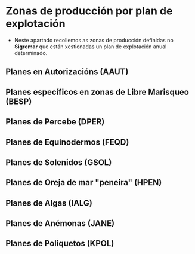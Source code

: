 

# Zonas de producción por plan de explotación

* Neste apartado recollemos as zonas de producción definidas no __Sigremar__ que están xestionadas un plan de explotación anual determinado.

## Planes en Autorizacións (AAUT)


## Planes específicos en zonas de Libre Marisqueo (BESP)



## Planes de Percebe (DPER)



## Planes de Equinodermos (FEQD)



## Planes de Solenidos (GSOL)



## Planes de Oreja de mar "peneira" (HPEN)



## Planes de Algas (IALG)



## Planes de Anémonas (JANE)


## Planes de Poliquetos (KPOL)



